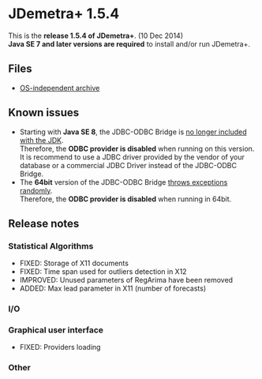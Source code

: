 # JDemetra+ 1.5.4

This is the **release 1.5.4 of JDemetra+**. (10 Dec 2014)  
**Java SE 7 and later versions are required** to install and/or run JDemetra+.

## Files

* [OS-independent archive](https://joinup.ec.europa.eu/nexus/content/repositories/releases/eu/europa/ec/joinup/sat/nbdemetra-app/1.5.4/nbdemetra-app-1.5.4.zip)

## Known issues

* Starting with **Java SE 8**, the JDBC-ODBC Bridge is [no longer included with the JDK](http://docs.oracle.com/javase/7/docs/technotes/guides/jdbc/bridge.html).  
Therefore, the **ODBC provider is disabled** when running on this version. It is recommend to use a JDBC driver provided by the vendor of your database or a commercial JDBC Driver instead of the JDBC-ODBC Bridge.
* The **64bit** version of the JDBC-ODBC Bridge [throws exceptions randomly](https://bugs.openjdk.java.net/browse/JDK-8038751).  
Therefore, the **ODBC provider is disabled** when running in 64bit.

## Release notes

### Statistical Algorithms

* FIXED: Storage of X11 documents
* FIXED: Time span used for outliers detection in X12
* IMPROVED: Unused parameters of RegArima have been removed
* ADDED: Max lead parameter in X11 (number of forecasts)

### I/O

### Graphical user interface

* FIXED: Providers loading

### Other

